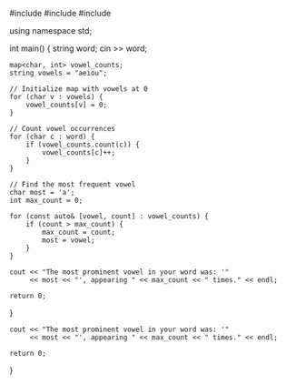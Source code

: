 #include <iostream>
#include <map>
#include <string>

using namespace std;

int main() {
    string word;
    cin >> word;

    map<char, int> vowel_counts;
    string vowels = "aeiou";

    // Initialize map with vowels at 0
    for (char v : vowels) {
        vowel_counts[v] = 0;
    }

    // Count vowel occurrences
    for (char c : word) {
        if (vowel_counts.count(c)) {
            vowel_counts[c]++;
        }
    }

    // Find the most frequent vowel
    char most = 'a';
    int max_count = 0;

    for (const auto& [vowel, count] : vowel_counts) {
        if (count > max_count) {
            max_count = count;
            most = vowel;
        }
    }

    cout << "The most prominent vowel in your word was: '" 
         << most << "', appearing " << max_count << " times." << endl;

    return 0;
}

    cout << "The most prominent vowel in your word was: '" 
         << most << "', appearing " << max_count << " times." << endl;

    return 0;
}

